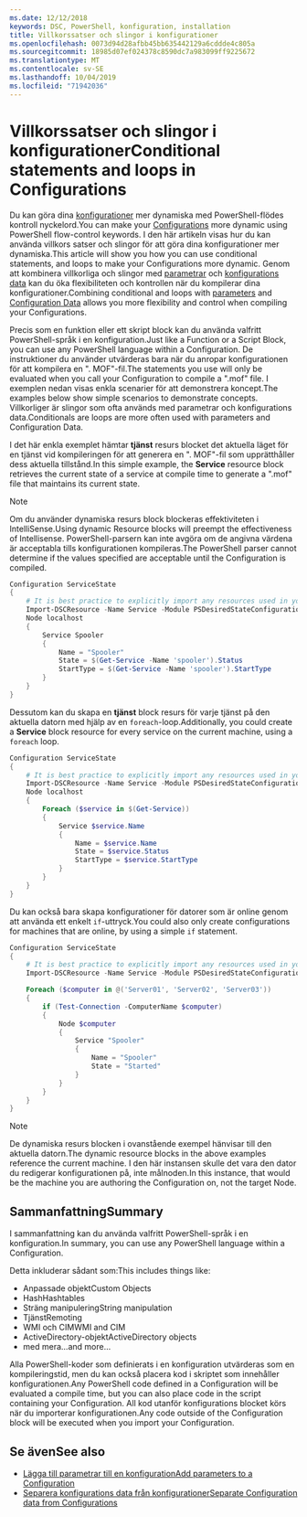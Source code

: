 ```yaml
---
ms.date: 12/12/2018
keywords: DSC, PowerShell, konfiguration, installation
title: Villkorssatser och slingor i konfigurationer
ms.openlocfilehash: 0073d94d28afbb45bb635442129a6cddde4c805a
ms.sourcegitcommit: 18985d07ef024378c8590dc7a983099ff9225672
ms.translationtype: MT
ms.contentlocale: sv-SE
ms.lasthandoff: 10/04/2019
ms.locfileid: "71942036"
---
```

# <a name="conditional-statements-and-loops-in-configurations"></a><span data-ttu-id="a4e79-103">Villkorssatser och slingor i konfigurationer</span><span class="sxs-lookup"><span data-stu-id="a4e79-103">Conditional statements and loops in Configurations</span></span>

<span data-ttu-id="a4e79-104">Du kan göra dina [konfigurationer](configurations.md) mer dynamiska med PowerShell-flödes kontroll nyckelord.</span><span class="sxs-lookup"><span data-stu-id="a4e79-104">You can make your [Configurations](configurations.md) more dynamic using PowerShell flow-control keywords.</span></span> <span data-ttu-id="a4e79-105">I den här artikeln visas hur du kan använda villkors satser och slingor för att göra dina konfigurationer mer dynamiska.</span><span class="sxs-lookup"><span data-stu-id="a4e79-105">This article will show you how you can use conditional statements, and loops to make your Configurations more dynamic.</span></span> <span data-ttu-id="a4e79-106">Genom att kombinera villkorliga och slingor med [parametrar](add-parameters-to-a-configuration.md) och [konfigurations data](configData.md) kan du öka flexibiliteten och kontrollen när du kompilerar dina konfigurationer.</span><span class="sxs-lookup"><span data-stu-id="a4e79-106">Combining conditional and loops with [parameters](add-parameters-to-a-configuration.md) and [Configuration Data](configData.md) allows you more flexibility and control when compiling your Configurations.</span></span>

<span data-ttu-id="a4e79-107">Precis som en funktion eller ett skript block kan du använda valfritt PowerShell-språk i en konfiguration.</span><span class="sxs-lookup"><span data-stu-id="a4e79-107">Just like a Function or a Script Block, you can use any PowerShell language within a Configuration.</span></span> <span data-ttu-id="a4e79-108">De instruktioner du använder utvärderas bara när du anropar konfigurationen för att kompilera en ". MOF"-fil.</span><span class="sxs-lookup"><span data-stu-id="a4e79-108">The statements you use will only be evaluated when you call your Configuration to compile a ".mof" file.</span></span> <span data-ttu-id="a4e79-109">I exemplen nedan visas enkla scenarier för att demonstrera koncept.</span><span class="sxs-lookup"><span data-stu-id="a4e79-109">The examples below show simple scenarios to demonstrate concepts.</span></span> <span data-ttu-id="a4e79-110">Villkorliger är slingor som ofta används med parametrar och konfigurations data.</span><span class="sxs-lookup"><span data-stu-id="a4e79-110">Conditionals are loops are more often used with parameters and Configuration Data.</span></span>

<span data-ttu-id="a4e79-111">I det här enkla exemplet hämtar **tjänst** resurs blocket det aktuella läget för en tjänst vid kompileringen för att generera en ". MOF"-fil som upprätthåller dess aktuella tillstånd.</span><span class="sxs-lookup"><span data-stu-id="a4e79-111">In this simple example, the **Service** resource block retrieves the current state of a service at compile time to generate a ".mof" file that maintains its current state.</span></span>

> [!NOTE]
> <span data-ttu-id="a4e79-112">Om du använder dynamiska resurs block blockeras effektiviteten i IntelliSense.</span><span class="sxs-lookup"><span data-stu-id="a4e79-112">Using dynamic Resource blocks will preempt the effectiveness of Intellisense.</span></span> <span data-ttu-id="a4e79-113">PowerShell-parsern kan inte avgöra om de angivna värdena är acceptabla tills konfigurationen kompileras.</span><span class="sxs-lookup"><span data-stu-id="a4e79-113">The PowerShell parser cannot determine if the values specified are acceptable until the Configuration is compiled.</span></span>

```powershell
Configuration ServiceState
{
    # It is best practice to explicitly import any resources used in your Configurations.
    Import-DSCResource -Name Service -Module PSDesiredStateConfiguration
    Node localhost
    {
        Service Spooler
        {
            Name = "Spooler"
            State = $(Get-Service -Name 'spooler').Status
            StartType = $(Get-Service -Name 'spooler').StartType
        }
    }
}
```

<span data-ttu-id="a4e79-114">Dessutom kan du skapa en **tjänst** block resurs för varje tjänst på den aktuella datorn med hjälp av en `foreach`-loop.</span><span class="sxs-lookup"><span data-stu-id="a4e79-114">Additionally, you could create a **Service** block resource for every service on the current machine, using a `foreach` loop.</span></span>

```powershell
Configuration ServiceState
{
    # It is best practice to explicitly import any resources used in your Configurations.
    Import-DSCResource -Name Service -Module PSDesiredStateConfiguration
    Node localhost
    {
        Foreach ($service in $(Get-Service))
        {
            Service $service.Name
            {
                Name = $service.Name
                State = $service.Status
                StartType = $service.StartType
            }
        }
    }
}
```

<span data-ttu-id="a4e79-115">Du kan också bara skapa konfigurationer för datorer som är online genom att använda ett enkelt `if`-uttryck.</span><span class="sxs-lookup"><span data-stu-id="a4e79-115">You could also only create configurations for machines that are online, by using a simple `if` statement.</span></span>

```powershell
Configuration ServiceState
{
    # It is best practice to explicitly import any resources used in your Configurations.
    Import-DSCResource -Name Service -Module PSDesiredStateConfiguration

    Foreach ($computer in @('Server01', 'Server02', 'Server03'))
    {
        if (Test-Connection -ComputerName $computer)
        {
            Node $computer
            {
                Service "Spooler"
                {
                    Name = "Spooler"
                    State = "Started"
                }
            }
        }
    }
}
```

> [!NOTE]
> <span data-ttu-id="a4e79-116">De dynamiska resurs blocken i ovanstående exempel hänvisar till den aktuella datorn.</span><span class="sxs-lookup"><span data-stu-id="a4e79-116">The dynamic resource blocks in the above examples reference the current machine.</span></span> <span data-ttu-id="a4e79-117">I den här instansen skulle det vara den dator du redigerar konfigurationen på, inte målnoden.</span><span class="sxs-lookup"><span data-stu-id="a4e79-117">In this instance, that would be the machine you are authoring the Configuration on, not the target Node.</span></span>

<!---
Mention Get-DSCConfigurationFromSystem
-->

## <a name="summary"></a><span data-ttu-id="a4e79-118">Sammanfattning</span><span class="sxs-lookup"><span data-stu-id="a4e79-118">Summary</span></span>

<span data-ttu-id="a4e79-119">I sammanfattning kan du använda valfritt PowerShell-språk i en konfiguration.</span><span class="sxs-lookup"><span data-stu-id="a4e79-119">In summary, you can use any PowerShell language within a Configuration.</span></span>

<span data-ttu-id="a4e79-120">Detta inkluderar sådant som:</span><span class="sxs-lookup"><span data-stu-id="a4e79-120">This includes things like:</span></span>

- <span data-ttu-id="a4e79-121">Anpassade objekt</span><span class="sxs-lookup"><span data-stu-id="a4e79-121">Custom Objects</span></span>
- <span data-ttu-id="a4e79-122">Hash</span><span class="sxs-lookup"><span data-stu-id="a4e79-122">Hashtables</span></span>
- <span data-ttu-id="a4e79-123">Sträng manipulering</span><span class="sxs-lookup"><span data-stu-id="a4e79-123">String manipulation</span></span>
- <span data-ttu-id="a4e79-124">Tjänst</span><span class="sxs-lookup"><span data-stu-id="a4e79-124">Remoting</span></span>
- <span data-ttu-id="a4e79-125">WMI och CIM</span><span class="sxs-lookup"><span data-stu-id="a4e79-125">WMI and CIM</span></span>
- <span data-ttu-id="a4e79-126">ActiveDirectory-objekt</span><span class="sxs-lookup"><span data-stu-id="a4e79-126">ActiveDirectory objects</span></span>
- <span data-ttu-id="a4e79-127">med mera...</span><span class="sxs-lookup"><span data-stu-id="a4e79-127">and more...</span></span>

<span data-ttu-id="a4e79-128">Alla PowerShell-koder som definierats i en konfiguration utvärderas som en kompileringstid, men du kan också placera kod i skriptet som innehåller konfigurationen.</span><span class="sxs-lookup"><span data-stu-id="a4e79-128">Any PowerShell code defined in a Configuration will be evaluated a compile time, but you can also place code in the script containing your Configuration.</span></span> <span data-ttu-id="a4e79-129">All kod utanför konfigurations blocket körs när du importerar konfigurationen.</span><span class="sxs-lookup"><span data-stu-id="a4e79-129">Any code outside of the Configuration block will be executed when you import your Configuration.</span></span>

## <a name="see-also"></a><span data-ttu-id="a4e79-130">Se även</span><span class="sxs-lookup"><span data-stu-id="a4e79-130">See also</span></span>

- [<span data-ttu-id="a4e79-131">Lägga till parametrar till en konfiguration</span><span class="sxs-lookup"><span data-stu-id="a4e79-131">Add parameters to a Configuration</span></span>](add-parameters-to-a-configuration.md)
- [<span data-ttu-id="a4e79-132">Separera konfigurations data från konfigurationer</span><span class="sxs-lookup"><span data-stu-id="a4e79-132">Separate Configuration data from Configurations</span></span>](configData.md)
